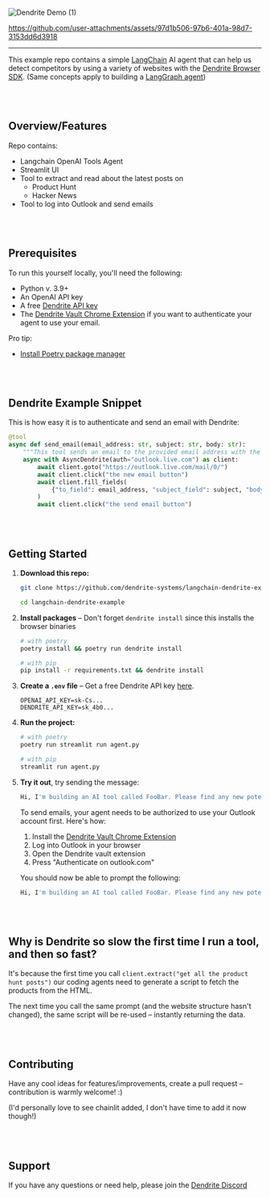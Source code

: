 ![Dendrite Demo (1)](https://github.com/user-attachments/assets/ac96d6d1-29c0-4680-8168-08440a862d24)


https://github.com/user-attachments/assets/97d1b506-97b6-401a-98d7-3153dd6d3918

***

This example repo contains a simple [LangChain](https://github.com/langchain-ai/langchain/tree/master) AI agent that can help us detect competitors by using a variety of websites with the [Dendrite Browser SDK](https://github.com/dendrite-systems/dendrite-python-sdk). (Same concepts apply to building a [LangGraph agent](https://github.com/langchain-ai/langgraph))

<br /><br />
## Overview/Features
Repo contains:
- Langchain OpenAI Tools Agent
- Streamlit UI
- Tool to extract and read about the latest posts on
  - Product Hunt
  - Hacker News
- Tool to log into Outlook and send emails

<br /><br />
## Prerequisites

To run this yourself locally, you'll need the following:

- Python v. 3.9+
- An OpenAI API key
- A free [Dendrite API key](https://dendrite.systems/create-account)
- The [Dendrite Vault Chrome Extension](https://chromewebstore.google.com/detail/dendrite-vault/faflkoombjlhkgieldilpijjnblgabnn) if you want to authenticate your agent to use your email.

Pro tip:
- [Install Poetry package manager](https://python-poetry.org/)

<br /><br />
## Dendrite Example Snippet

This is how easy it is to authenticate and send an email with Dendrite:

```python
@tool
async def send_email(email_address: str, subject: str, body: str):
    """This tool sends an email to the provided email address with the provided subject and body. Don't use markdown in the body."""
    async with AsyncDendrite(auth="outlook.live.com") as client:
        await client.goto("https://outlook.live.com/mail/0/")
        await client.click("the new email button")
        await client.fill_fields(
            {"to_field": email_address, "subject_field": subject, "body_field": body}
        )
        await client.click("the send email button")

```

<br /><br />
## Getting Started

1. **Download this repo:**

    ```bash
    git clone https://github.com/dendrite-systems/langchain-dendrite-example.git
    ```
    ```bash
    cd langchain-dendrite-example
    ```

2. **Install packages** – Don't forget `dendrite install` since this installs the browser binaries

    ```bash
    # with poetry
    poetry install && poetry run dendrite install
    ```
    
    ```bash
    # with pip
    pip install -r requirements.txt && dendrite install
    ```

3. **Create a `.env` file** – Get a free Dendrite API key [here](https://dendrite.systems/create-account).

    ```
    OPENAI_API_KEY=sk-Cs...
    DENDRITE_API_KEY=sk_4b0...
    ```

4. **Run the project:**
    
    ```bash
    # with poetry
    poetry run streamlit run agent.py
    ```
    ```bash
    # with pip
    streamlit run agent.py
    ```

5. **Try it out**, try sending the message:
   ```bash
   Hi, I'm building an AI tool called FooBar. Please find any new potential competitors and summarise them.
   ```

   To send emails, your agent needs to be authorized to use your Outlook account first. Here's how:
   
   1. Install the [Dendrite Vault Chrome Extension](https://chromewebstore.google.com/detail/dendrite-vault/faflkoombjlhkgieldilpijjnblgabnn)
   2. Log into Outlook in your browser
   3. Open the Dendrite vault extension
   4. Press "Authenticate on outlook.com"

   You should now be able to prompt the following:
   
   ```bash
   Hi, I'm building an AI tool called FooBar. Please find any new potential competitors and summarise them. Send the summaries to me via [enter email here].
   ```

<br /><br />
## Why is Dendrite so slow the first time I run a tool, and then so fast?

It's because the first time you call `client.extract("get all the product hunt posts")` our coding agents need to generate a script to fetch the products from the HTML.

The next time you call the same prompt (and the website structure hasn't changed), the same script will be re-used – instantly returning the data.

<br /><br />
## Contributing

Have any cool ideas for features/improvements, create a pull request – contribution is warmly welcome! :)

(I'd personally love to see chainlit added, I don't have time to add it now though!)

<br /><br />
## Support

If you have any questions or need help, please join the [Dendrite Discord](https://discord.gg/4rsPTYJpFb)
